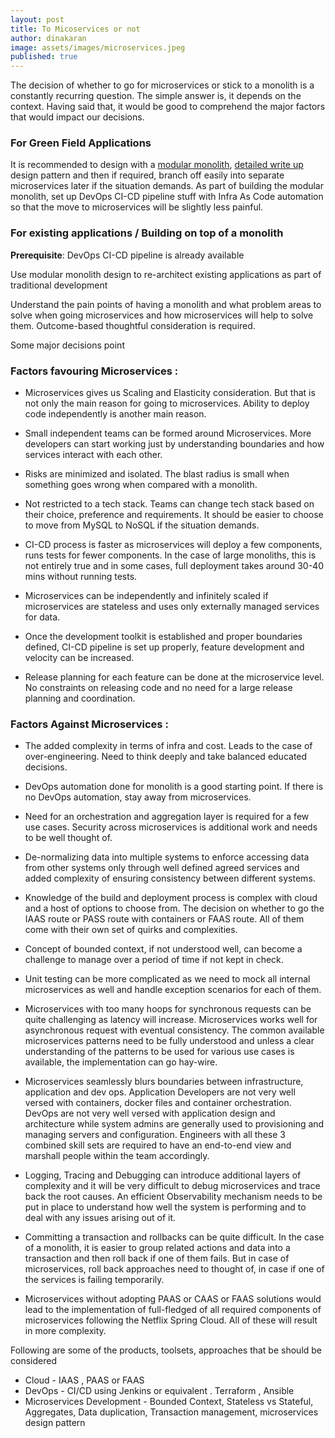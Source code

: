 ```yaml
---
layout: post
title: To Micoservices or not
author: dinakaran
image: assets/images/microservices.jpeg
published: true
---
```


The decision of whether to go for microservices or stick to a monolith is a constantly recurring question. The simple answer is, it depends on the context. Having said that, it would be good to comprehend the major factors that would impact our decisions. 

### For Green Field Applications

It is recommended to design with a [modular monolith](https://www.infoq.com/news/2020/05/monolith-decomposition-newman/), [detailed write up](https://medium.com/design-and-tech-co/modular-monoliths-a-gateway-to-microservices-946f2cbdf382)  design pattern and then if required, branch off easily into separate microservices later if the situation demands. As part of building the modular monolith, set up  DevOps CI-CD pipeline stuff with Infra As Code automation so that the move to microservices will be slightly less painful.


### For existing applications / Building on top of a monolith

**Prerequisite**: DevOps CI-CD pipeline is already available

Use modular monolith design to re-architect existing applications as part of traditional development 

Understand the pain points of having a monolith and what problem areas to solve when going microservices and how microservices will help to solve them. Outcome-based thoughtful consideration is required.

Some major decisions point 

### Factors favouring Microservices :

- Microservices gives us Scaling and Elasticity consideration. But that is not only the main reason for going to microservices. Ability to deploy code independently is another main reason. 

- Small independent teams can be formed around Microservices. More developers can start working just by understanding boundaries and how services interact with each other. 
 
- Risks are minimized and isolated. The blast radius is small when something goes wrong when compared with a monolith.
 
- Not restricted to a tech stack. Teams can change tech stack based on their choice, preference and requirements. It should be easier to choose to move from MySQL to NoSQL if the situation demands. 
- CI-CD process is faster as microservices will deploy a few components, runs tests for fewer components. In the case of large monoliths, this is not entirely true and in some cases, full deployment takes around 30-40 mins without running tests. 
  
- Microservices can be independently and infinitely scaled if microservices are stateless and uses only externally managed services for data.  

- Once the development toolkit is established and proper boundaries defined, CI-CD pipeline is set up properly, feature development and velocity can be increased. 
 
- Release planning for each feature can be done at the microservice level. No constraints on releasing code and no need for a large release planning and coordination.


  

### Factors Against Microservices : 


- The added complexity in terms of infra and cost. Leads to the case of over-engineering. Need to think deeply and take balanced educated decisions.
 
- DevOps automation done for monolith is a good starting point. If there is no DevOps automation, stay away from microservices.
 
- Need for an orchestration and aggregation layer is required for a few use cases.  Security across microservices is additional work and needs to be well thought of. 
 
- De-normalizing data into multiple systems to enforce accessing data from other systems only through well defined agreed services and added complexity of ensuring consistency between different systems. 
 
-  Knowledge of the build and deployment process is complex with cloud and a host of options to choose from. The decision on whether to go the IAAS route or PASS route with containers or FAAS route. All of them come with their own set of quirks and complexities.   
 
- Concept of bounded context, if not understood well, can become a challenge to manage over a period of time if not kept in check. 
 
- Unit testing can be more complicated as we need to mock all internal microservices as well and handle exception scenarios for each of them.  
 
- Microservices with too many hoops for synchronous requests can be quite challenging as latency will increase. Microservices works well for asynchronous request with eventual consistency. The common available microservices patterns need to be fully understood and unless a clear understanding of the patterns to be used for various use cases is available, the implementation can go hay-wire.  
 
- Microservices seamlessly blurs boundaries between infrastructure, application and dev ops.  Application Developers are not very well versed with containers, docker files and container orchestration. DevOps are not very well versed with application design and architecture while system admins are generally used to provisioning and managing servers and configuration. Engineers with all these 3 combined skill sets are required to have an end-to-end view and marshall people within the team accordingly.  
 
- Logging, Tracing and Debugging can introduce additional layers of complexity and it will be very difficult to debug microservices and trace back the root causes. An efficient Observability mechanism needs to be put in place to understand how well the system is performing and to deal with any issues arising out of it.   
 
- Committing a transaction and rollbacks can be quite difficult. In the case of a monolith, it is easier to group related actions and data into a transaction and then roll back if one of them fails. But in case of microservices, roll back approaches need to thought of, in case if one of the services is failing temporarily. 

- Microservices without adopting PAAS or CAAS or FAAS solutions would lead to the implementation of full-fledged of all required components of microservices following the Netflix Spring Cloud. All of these will result in more complexity.


Following are some of the products, toolsets, approaches that be should be considered 

- Cloud -  IAAS ,  PAAS or FAAS   
- DevOps  - CI/CD using Jenkins or equivalent . Terraform , Ansible 
- Microservices Development - Bounded Context, Stateless vs Stateful, Aggregates, Data duplication, Transaction management, microservices design pattern

